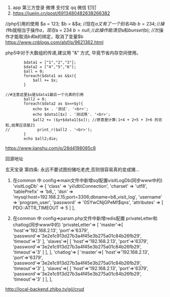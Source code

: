 1. app 第三方登录
	微博
	支付宝
	qq
	微信
	钉钉
2. https://juejin.cn/post/6913480482638266382


//php引用的使用
$a = 123;
$b = &$a;   //现在$a又有了一个别名叫$b
$b = 234;   //操作$b就相当于操作$a，现在$a = 234
$b = null;  //此操作能清空$a和$b
unset($b);  //次操作才能取消$b和$a的绑定，取消了变量$b
https://www.cnblogs.com/alsf/p/9621362.html

php5中对于大数组的传递,建议用 "&" 方式, 毕竟节省内存空间使用。

```
        $data1 = ["1","2","3"];
        $data2 = ["4","5","6"];
        $all = 0;
        foreach($data1 as &$x){
            $all += $x;
        }

//#注意这里$x是$data1最后一个元素的引用
        $all2 = 0;
        foreach($data2 as $x=>$y){
            echo $x . '测试'. '<br>';
            echo $data1[$x] . '测试燕'. '<br>';
            $all2 += ($y+$data1[$x]); //原意是计算:1+4 + 2+5 + 3+6 的总和,结果应该是21
//            print_r($all2 . '<br>');
        }
        echo $all2;die;

```
https://www.jianshu.com/p/28d4198085c8


回源地址

玄天宝录
第四条: 永远不要试图扮猪吃老虎,否则很容易真的变成猪...


1. 在common 中 config=>main文件中新增sql配置visitLogDb(同步www中的)
        'visitLogDb' =>
            [
                'class' => 'yii\db\Connection',
                'charset' => 'utf8',
                'tablePrefix' => 'b8_',
                'dsn' => 'mysql:host=192.168.2.15;port=3306;dbname=b8_visit_log',
                'username' => 'program_user',
                'password' => '0SYwCNjGPeM!$qns',
                'attributes' => [
                    PDO::ATTR_TIMEOUT => 5
                ]
            ],

2. 在common 中 config=>param.php文件中新增redis配置 privateLetter和chatlog(同步www中的)
        'privateLetter'=>
            [
                'master'=>[
                    'host'=>'192.168.2.13',
                    'port'=>'6379',
                    'password'=>'3e2e1c913d27b3a4f45e3b275a01c84b26fb29',
                    'timeout'=>'3'
                ],
                'slaves'=>[
                    [
                        'host'=>'192.168.2.13',
                        'port'=>'6379',
                        'password'=>'3e2e1c913d27b3a4f45e3b275a01c84b26fb29',
                        'timeout'=>'3'
                    ]
                ],
            ],
        'chatlog'=>
            [
                'master'=>[
                    'host'=>'192.168.2.13',
                    'port'=>'6379',
                    'password'=>'3e2e1c913d27b3a4f45e3b275a01c84b26fb29',
                    'timeout'=>'3'
                ],
                'slaves'=>[
                    [
                        'host'=>'192.168.2.13',
                        'port'=>'6379',
                        'password'=>'3e2e1c913d27b3a4f45e3b275a01c84b26fb29',
                        'timeout'=>'3'
                    ]
                ],
            ],



http://local-backend.zhibo.tv/gii/crud
